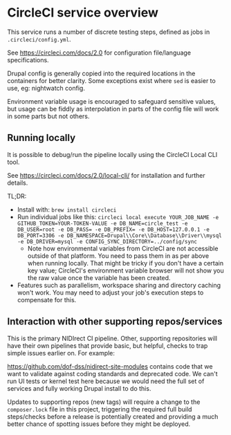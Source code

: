 # CircleCI service overview

This service runs a number of discrete testing steps, defined as jobs in `.circleci/config.yml`.

See https://circleci.com/docs/2.0 for configuration file/language specifications.

Drupal config is generally copied into the required locations in the containers for better clarity. Some exceptions exist where `sed` is easier to use, eg: nightwatch config.

Environment variable usage is encouraged to safeguard sensitive values, but usage can be fiddly as interpolation in parts of the config file will work in some parts but not others.

## Running locally

It is possible to debug/run the pipeline locally using the CircleCI Local CLI tool.

See https://circleci.com/docs/2.0/local-cli/ for installation and further details.

TL;DR:

- Install with: `brew install circleci`
- Run individual jobs like this: `circleci local execute YOUR_JOB_NAME -e GITHUB_TOKEN=YOUR-TOKEN-VALUE -e DB_NAME=circle_test -e DB_USER=root -e DB_PASS= -e DB_PREFIX= -e DB_HOST=127.0.0.1 -e DB_PORT=3306 -e DB_NAMESPACE=Drupal\\Core\\Database\\Driver\\mysql -e DB_DRIVER=mysql -e CONFIG_SYNC_DIRECTORY=../config/sync`
  - Note how environmental variables from CircleCI are not accessible outside of that platform. You need to pass them in as per above when running locally. That might be tricky if you don't have a certain key value; CircleCI's environment variable browser will not show you the raw value once the variable has been created.
- Features such as parallelism, workspace sharing and directory caching won't work. You may need to adjust your job's execution steps to compensate for this.

## Interaction with other supporting repos/services

This is the primary NIDIrect CI pipeline. Other, supporting repositories will have their own pipelines that provide basic, but helpful, checks to trap simple issues earlier on. For example:

https://github.com/dof-dss/nidirect-site-modules contains code that we want to validate against coding standards and deprecated code. We can't run UI tests or kernel test here because we would need the full set of services and fully working Drupal install to do this.

Updates to supporting repos (new tags) will require a change to the `composer.lock` file in this project, triggering the required full build steps/checks before a release is potentially created and providing a much better chance of spotting issues before they might be deployed.
